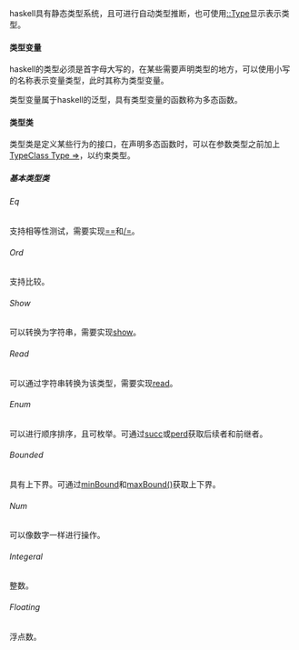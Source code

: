 haskell具有静态类型系统，且可进行自动类型推断，也可使用[::Type]()显示表示类型。

#### 类型变量

haskell的类型必须是首字母大写的，在某些需要声明类型的地方，可以使用小写的名称表示变量类型，此时其称为类型变量。

类型变量属于haskell的泛型，具有类型变量的函数称为多态函数。

#### 类型类

类型类是定义某些行为的接口，在声明多态函数时，可以在参数类型之前加上[TypeClass Type =>]()，以约束类型。

##### 基本类型类

###### Eq

支持相等性测试，需要实现[==]()和[/=]()。

###### Ord

支持比较。

###### Show

可以转换为字符串，需要实现[show]()。

###### Read

可以通过字符串转换为该类型，需要实现[read]()。

###### Enum

可以进行顺序排序，且可枚举。可通过[succ]()或[perd]()获取后续者和前继者。

###### Bounded

具有上下界。可通过[minBound]()和[maxBound()]()获取上下界。

###### Num

可以像数字一样进行操作。

###### Integeral

整数。

###### Floating

浮点数。

